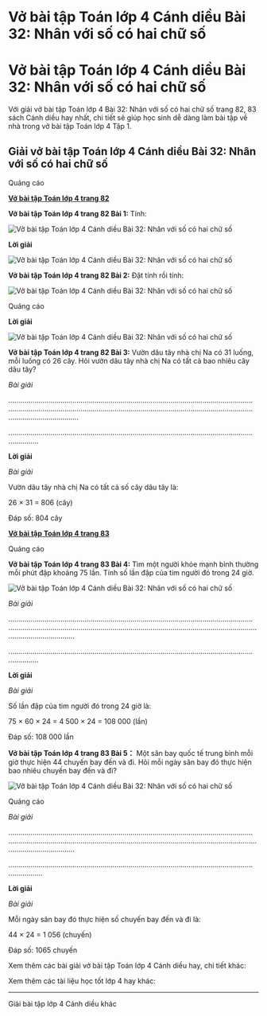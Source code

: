 # Vở bài tập Toán lớp 4 Cánh diều Bài 32: Nhân với số có hai chữ số

# Vở bài tập Toán lớp 4 Cánh diều Bài 32: Nhân với số có hai chữ số

Với giải vở bài tập Toán lớp 4 Bài 32: Nhân với số có hai chữ số trang 82, 83 sách Cánh diều hay nhất, chi tiết sẽ giúp học sinh dễ dàng làm bài tập về nhà trong vở bài tập Toán lớp 4 Tập 1.

## Giải vở bài tập Toán lớp 4 Cánh diều Bài 32: Nhân với số có hai chữ số

Quảng cáo

[**Vở bài tập Toán lớp 4 trang 82**](https://vietjack.com/vbt-toan-4-cd/vbt-toan-lop-4-trang-82-canh-dieu.jsp)

**Vở bài tập Toán lớp 4 trang 82 Bài 1:** Tính:

![Vở bài tập Toán lớp 4 Cánh diều Bài 32: Nhân với số có hai chữ số](https://vietjack.com/vbt-toan-4-cd/images/bai-32-nhan-voi-so-co-hai-chu-so.PNG)

**Lời giải**

![Vở bài tập Toán lớp 4 Cánh diều Bài 32: Nhân với số có hai chữ số](https://vietjack.com/vbt-toan-4-cd/images/bai-32-nhan-voi-so-co-hai-chu-so-1.PNG)

**Vở bài tập Toán lớp 4 trang 82 Bài 2:** Đặt tính rồi tính:

![Vở bài tập Toán lớp 4 Cánh diều Bài 32: Nhân với số có hai chữ số](https://vietjack.com/vbt-toan-4-cd/images/bai-32-nhan-voi-so-co-hai-chu-so-2.PNG)

Quảng cáo

**Lời giải**

![Vở bài tập Toán lớp 4 Cánh diều Bài 32: Nhân với số có hai chữ số](https://vietjack.com/vbt-toan-4-cd/images/bai-32-nhan-voi-so-co-hai-chu-so-3.PNG)

**Vở bài tập Toán lớp 4 trang 82 Bài 3:** Vườn dâu tây nhà chị Na có 31 luống, mỗi luống có 26 cây. Hỏi vườn dâu tây nhà chị Na có tất cả bao nhiêu cây dâu tây?

_Bài giải_

……………………………………………………………………………………………..…………………………..…………………………………………………………………………………………………………………………..

……………………………………………………………………………………………..…………………………

**Lời giải**

_Bài giải_

Vườn dâu tây nhà chị Na có tất cả số cây dâu tây là:

26 × 31 = 806 (cây)

Đáp số: 804 cây

[**Vở bài tập Toán lớp 4 trang 83**](https://vietjack.com/vbt-toan-4-cd/vbt-toan-lop-4-trang-83-canh-dieu.jsp)

Quảng cáo

**Vở bài tập Toán lớp 4 trang 83 Bài 4:** Tìm một người khỏe mạnh bình thường mỗi phút đập khoảng 75 lần. Tính số lần đập của tim người đó trong 24 giờ.

![Vở bài tập Toán lớp 4 Cánh diều Bài 32: Nhân với số có hai chữ số](https://vietjack.com/vbt-toan-4-cd/images/bai-32-nhan-voi-so-co-hai-chu-so-4.PNG)

_Bài giải_

……………………………………………………………………………………………..……………………………………………………………………………………………..…………………………..……………………………

……………………………………………………………………………………………..…………………………

**Lời giải**

_Bài giải_

Số lần đập của tim người đó trong 24 giờ là:

75 × 60 × 24 = 4 500 × 24 = 108 000 (lần)

Đáp số: 108 000 lần

**Vở bài tập Toán lớp 4 trang 83 Bài 5：** Một sân bay quốc tế trung bình mỗi giờ thực hiện 44 chuyến bay đến và đi. Hỏi mỗi ngày sân bay đó thực hiện bao nhiêu chuyến bay đến và đi?

![Vở bài tập Toán lớp 4 Cánh diều Bài 32: Nhân với số có hai chữ số](https://vietjack.com/vbt-toan-4-cd/images/bai-32-nhan-voi-so-co-hai-chu-so-5.PNG)

Quảng cáo

_Bài giải_

……………………………………………………………………………………………..……………………………………………………………………………………………..…………………………..……………………………

……………………………………………………………………………………………..…………………………..

**Lời giải**

_Bài giải_

Mỗi ngày sân bay đó thực hiện số chuyến bay đến và đi là:

44 × 24 = 1 056 (chuyến)

Đáp số: 1065 chuyến

Xem thêm các bài giải vở bài tập Toán lớp 4 Cánh diều hay, chi tiết khác:

Xem thêm các tài liệu học tốt lớp 4 hay khác:

* * *

Giải bài tập lớp 4 Cánh diều khác
